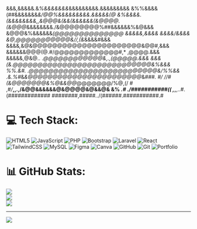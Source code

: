&&&,&&&&&.&*%&&&&&&&*&&&&&&&&&.&&&&&&&&&
&%%&&&&(##&&&&&&&*&/@@%&&&&&&&&&.&&&&&(@
&%&&&&.(&&&&&&&&,,&@@@&(&&(&&&&&&(&@@@@.
(&@@@*&&&&&&&&./&@@@@@@@@%##&&&&&&%&@&&&
&@@@&%&&&&&&*(@@@@@@@@@@@@@@  &&&&&,&&&&
&&&&/&&&&  &@,@@@@@@@@@@@&//,(&*&&&&#&&&
&&&&*,*&@&@@@@@@@@@@@@@@@@@@@@@@&@@#,&&&
&&&&&&@@@(@.#/@@@@@@@@@@@@@#,* ,@@@@.&&&
&&&&&,@&@.. .*@@@@@@@@@@@@&,.,(@@@@@.&&&
*&&&(&.@@@@@@@@@@@@@@@@@@@@@@@@@@@@&%&&&
%%.&#. .@@@@@@@@@@@@@@@@@@@@@@@@@@&/%%&&
.*&.%#*&*&@@@@@@@@@@@@@@@@@@@@@@@*&*###.
 #/ //#(&@@@@@@@&%@&&@@*@@@@@@@/%@,(/  #
,#*/***,,.,/&@@&&&&&&@&@@@@&@&&@& &% *.#
./###########(( ,*,**,..#.(#############
########,#####*..*/(######.###########.#


# 💻 Tech Stack:
![HTML5](https://img.shields.io/badge/html5-%23E34F26.svg?style=for-the-badge&logo=html5&logoColor=white) ![JavaScript](https://img.shields.io/badge/javascript-%23323330.svg?style=for-the-badge&logo=javascript&logoColor=%23F7DF1E) ![PHP](https://img.shields.io/badge/php-%23777BB4.svg?style=for-the-badge&logo=php&logoColor=white) ![Bootstrap](https://img.shields.io/badge/bootstrap-%238511FA.svg?style=for-the-badge&logo=bootstrap&logoColor=white) ![Laravel](https://img.shields.io/badge/laravel-%23FF2D20.svg?style=for-the-badge&logo=laravel&logoColor=white) ![React](https://img.shields.io/badge/react-%2320232a.svg?style=for-the-badge&logo=react&logoColor=%2361DAFB) ![TailwindCSS](https://img.shields.io/badge/tailwindcss-%2338B2AC.svg?style=for-the-badge&logo=tailwind-css&logoColor=white) ![MySQL](https://img.shields.io/badge/mysql-4479A1.svg?style=for-the-badge&logo=mysql&logoColor=white) ![Figma](https://img.shields.io/badge/figma-%23F24E1E.svg?style=for-the-badge&logo=figma&logoColor=white) ![Canva](https://img.shields.io/badge/Canva-%2300C4CC.svg?style=for-the-badge&logo=Canva&logoColor=white) ![GitHub](https://img.shields.io/badge/github-%23121011.svg?style=for-the-badge&logo=github&logoColor=white) ![Git](https://img.shields.io/badge/git-%23F05033.svg?style=for-the-badge&logo=git&logoColor=white) ![Portfolio](https://img.shields.io/badge/Portfolio-%23000000.svg?style=for-the-badge&logo=firefox&logoColor=#FF7139)
# 📊 GitHub Stats:
![](https://github-readme-stats.vercel.app/api?username=MgthbZ76&theme=bear&hide_border=false&include_all_commits=false&count_private=false)<br/>
![](https://github-readme-streak-stats.herokuapp.com/?user=MgthbZ76&theme=bear&hide_border=false)<br/>
![](https://github-readme-stats.vercel.app/api/top-langs/?username=MgthbZ76&theme=bear&hide_border=false&include_all_commits=false&count_private=false&layout=compact)

---
[![](https://visitcount.itsvg.in/api?id=MgthbZ76&icon=1&color=3)](https://visitcount.itsvg.in)

<!-- Proudly created with GPRM ( https://gprm.itsvg.in ) -->
